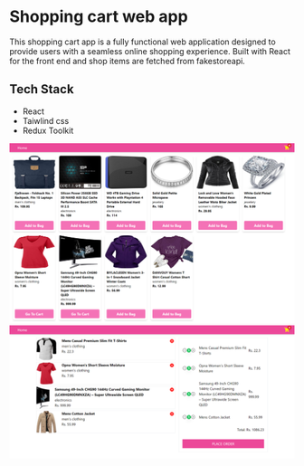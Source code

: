 # Shopping cart web app
This shopping cart app is a fully functional web application designed to provide users with a seamless online shopping experience. Built with React for the front end and shop items are fetched from fakestoreapi. 

## Tech Stack
- React
- Taiwlind css
- Redux Toolkit

<img src="screenshots/1.png" >
<img src="screenshots/2.png" >
